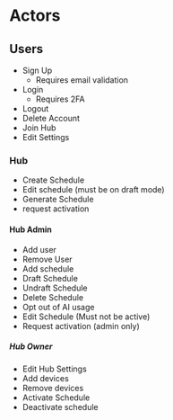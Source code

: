 # Actors
## Users
- Sign Up
  - Requires email validation
- Login
  - Requires 2FA
- Logout
- Delete Account
- Join Hub
- Edit Settings

### Hub  
- Create Schedule
- Edit schedule (must be on draft mode)
- Generate Schedule
- request activation

#### Hub Admin
- Add user
- Remove User
- Add schedule
- Draft Schedule
- Undraft Schedule
- Delete Schedule
- Opt out of AI usage
- Edit Schedule (Must not be active)
- Request activation (admin only)

##### Hub Owner
- Edit Hub Settings
- Add devices
- Remove devices
- Activate Schedule
- Deactivate schedule
